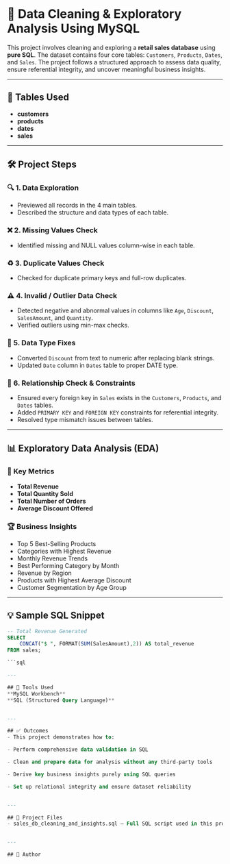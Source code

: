 # 🧠 Data Cleaning & Exploratory Analysis Using MySQL

This project involves cleaning and exploring a **retail sales database** using **pure SQL**. The dataset contains four core tables: `Customers`, `Products`, `Dates`, and `Sales`. The project follows a structured approach to assess data quality, ensure referential integrity, and uncover meaningful business insights.

---

## 📂 Tables Used

- **customers**
- **products**
- **dates**
- **sales**

---

## 🛠️ Project Steps

### 🔍 1. Data Exploration
- Previewed all records in the 4 main tables.
- Described the structure and data types of each table.

### ❌ 2. Missing Values Check
- Identified missing and NULL values column-wise in each table.

### ♻️ 3. Duplicate Values Check
- Checked for duplicate primary keys and full-row duplicates.

### ⚠️ 4. Invalid / Outlier Data Check
- Detected negative and abnormal values in columns like `Age`, `Discount`, `SalesAmount`, and `Quantity`.
- Verified outliers using min-max checks.

### 🔧 5. Data Type Fixes
- Converted `Discount` from text to numeric after replacing blank strings.
- Updated `Date` column in `Dates` table to proper DATE type.

### 🔗 6. Relationship Check & Constraints
- Ensured every foreign key in `Sales` exists in the `Customers`, `Products`, and `Dates` tables.
- Added `PRIMARY KEY` and `FOREIGN KEY` constraints for referential integrity.
- Resolved type mismatch issues between tables.

---

## 📊 Exploratory Data Analysis (EDA)

### 🔢 Key Metrics
- **Total Revenue**
- **Total Quantity Sold**
- **Total Number of Orders**
- **Average Discount Offered**

### 🏆 Business Insights
- Top 5 Best-Selling Products
- Categories with Highest Revenue
- Monthly Revenue Trends
- Best Performing Category by Month
- Revenue by Region
- Products with Highest Average Discount
- Customer Segmentation by Age Group

---

## 💡 Sample SQL Snippet

```sql
-- Total Revenue Generated
SELECT 
    CONCAT("$ ", FORMAT(SUM(SalesAmount),2)) AS total_revenue
FROM sales;

```sql

---

## 🧼 Tools Used
**MySQL Workbench**
**SQL (Structured Query Language)**


---

## ✅ Outcomes
- This project demonstrates how to:

- Perform comprehensive data validation in SQL

- Clean and prepare data for analysis without any third-party tools

- Derive key business insights purely using SQL queries

- Set up relational integrity and ensure dataset reliability


---

## 📁 Project Files
- sales_db_cleaning_and_insights.sql – Full SQL script used in this project


---

## 📌 Author
